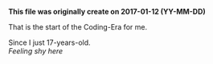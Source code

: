 **This file was originally create on 2017-01-12 (YY-MM-DD)**

That is the start of the Coding-Era for me. 

Since I just 17-years-old.<br/>
*Feeling shy here*
